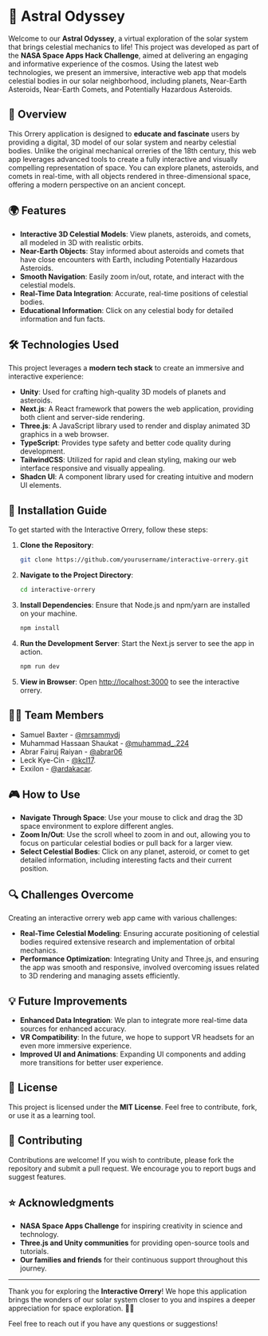 # 🌌 Astral Odyssey

Welcome to our **Astral Odyssey**, a virtual exploration of the solar system that brings celestial mechanics to life! This project was developed as part of the **NASA Space Apps Hack Challenge**, aimed at delivering an engaging and informative experience of the cosmos. Using the latest web technologies, we present an immersive, interactive web app that models celestial bodies in our solar neighborhood, including planets, Near-Earth Asteroids, Near-Earth Comets, and Potentially Hazardous Asteroids.

## 🚀 Overview

This Orrery application is designed to **educate and fascinate** users by providing a digital, 3D model of our solar system and nearby celestial bodies. Unlike the original mechanical orreries of the 18th century, this web app leverages advanced tools to create a fully interactive and visually compelling representation of space. You can explore planets, asteroids, and comets in real-time, with all objects rendered in three-dimensional space, offering a modern perspective on an ancient concept.

## 🌍 Features

- **Interactive 3D Celestial Models**: View planets, asteroids, and comets, all modeled in 3D with realistic orbits.
- **Near-Earth Objects**: Stay informed about asteroids and comets that have close encounters with Earth, including Potentially Hazardous Asteroids.
- **Smooth Navigation**: Easily zoom in/out, rotate, and interact with the celestial models.
- **Real-Time Data Integration**: Accurate, real-time positions of celestial bodies.
- **Educational Information**: Click on any celestial body for detailed information and fun facts.

## 🛠️ Technologies Used

This project leverages a **modern tech stack** to create an immersive and interactive experience:

- **Unity**: Used for crafting high-quality 3D models of planets and asteroids.
- **Next.js**: A React framework that powers the web application, providing both client and server-side rendering.
- **Three.js**: A JavaScript library used to render and display animated 3D graphics in a web browser.
- **TypeScript**: Provides type safety and better code quality during development.
- **TailwindCSS**: Utilized for rapid and clean styling, making our web interface responsive and visually appealing.
- **Shadcn UI**: A component library used for creating intuitive and modern UI elements.

## 📜 Installation Guide

To get started with the Interactive Orrery, follow these steps:

1. **Clone the Repository**:
    ```bash
    git clone https://github.com/yourusername/interactive-orrery.git
    ```
2. **Navigate to the Project Directory**:
    ```bash
    cd interactive-orrery
    ```
3. **Install Dependencies**: Ensure that Node.js and npm/yarn are installed on your machine.
    ```bash
    npm install
    ```
4. **Run the Development Server**: Start the Next.js server to see the app in action.
    ```bash
    npm run dev
    ```
5. **View in Browser**: Open [http://localhost:3000](http://localhost:3000) to see the interactive orrery.

## 🧑‍🚀 Team Members

- Samuel Baxter - [@mrsammydj](https://github.com/mrsammydj)
- Muhammad Hassaan Shaukat - [@muhammad_.224](https://github.com/muhammad-hassaan-y2)
- Abrar Fairuj Raiyan - [@abrar06](https://github.com/MadCoderme)
- Leck Kye-Cin - [@kcl17](https://github.com/algorathem).
- Exxilon - [@ardakacar](https://github.com/ardakacar).

## 🎮 How to Use

- **Navigate Through Space**: Use your mouse to click and drag the 3D space environment to explore different angles.
- **Zoom In/Out**: Use the scroll wheel to zoom in and out, allowing you to focus on particular celestial bodies or pull back for a larger view.
- **Select Celestial Bodies**: Click on any planet, asteroid, or comet to get detailed information, including interesting facts and their current position.

## 🔍 Challenges Overcome

Creating an interactive orrery web app came with various challenges:

- **Real-Time Celestial Modeling**: Ensuring accurate positioning of celestial bodies required extensive research and implementation of orbital mechanics.
- **Performance Optimization**: Integrating Unity and Three.js, and ensuring the app was smooth and responsive, involved overcoming issues related to 3D rendering and managing assets efficiently.

## 💡 Future Improvements

- **Enhanced Data Integration**: We plan to integrate more real-time data sources for enhanced accuracy.
- **VR Compatibility**: In the future, we hope to support VR headsets for an even more immersive experience.
- **Improved UI and Animations**: Expanding UI components and adding more transitions for better user experience.

## 📄 License

This project is licensed under the **MIT License**. Feel free to contribute, fork, or use it as a learning tool.

## 🤝 Contributing

Contributions are welcome! If you wish to contribute, please fork the repository and submit a pull request. We encourage you to report bugs and suggest features.

## ⭐ Acknowledgments

- **NASA Space Apps Challenge** for inspiring creativity in science and technology.
- **Three.js and Unity communities** for providing open-source tools and tutorials.
- **Our families and friends** for their continuous support throughout this journey.

---

Thank you for exploring the **Interactive Orrery**! We hope this application brings the wonders of our solar system closer to you and inspires a deeper appreciation for space exploration. 🚀✨

Feel free to reach out if you have any questions or suggestions!
